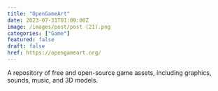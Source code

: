```yaml
---
title: "OpenGameArt"
date: 2023-07-31T01:00:00Z
image: /images/post/post (21).png
categories: ["Game"]
featured: false
draft: false
href: https://opengameart.org/
---
```

A repository of free and open-source game assets, including graphics, sounds, music, and 3D models.
